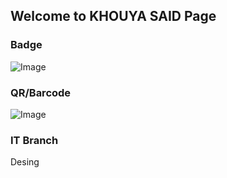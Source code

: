 ## Welcome to KHOUYA SAID Page


### Badge
![Image](badges/khouyasaid.png)

### QR/Barcode
![Image](qr/qr_khouyasaid.png)
### IT Branch
Desing
